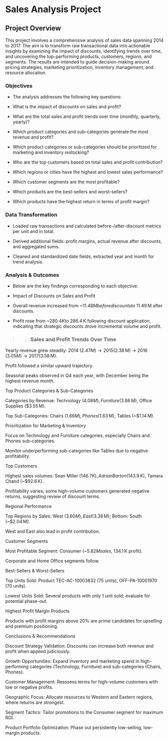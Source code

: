 # Sales Analysis Project

## Project Overview

This project involves a comprehensive analysis of sales data spanning 2014 to 2017. The aim is to transform raw transactional data into actionable insights by examining the impact of discounts, identifying trends over time, and uncovering the top-performing products, customers, regions, and segments. The results are intended to guide decision-making around pricing strategies, marketing prioritization, inventory management, and resource allocation.

### Objectives

- The analysis addresses the following key questions:

- What is the impact of discounts on sales and profit?

- What are the total sales and profit trends over time (monthly, quarterly, yearly)?

- Which product categories and sub-categories generate the most revenue and profit?

- Which product categories or sub-categories should be prioritized for marketing and inventory restocking?

- Who are the top customers based on total sales and profit contribution?

- Which regions or cities have the highest and lowest sales performance?

- Which customer segments are the most profitable?

- Which products are the best-sellers and worst-sellers?

- Which products have the highest return in terms of profit margin?

### Data Transformation

- Loaded raw transactions and calculated before-/after-discount metrics per unit and in total.

- Derived additional fields: profit margins, actual revenue after discounts, and aggregated sums.

- Cleaned and standardized date fields, extracted year and month for trend analysis.

### Analysis & Outcomes

- Below are the key findings corresponding to each objective:

- Impact of Discounts on Sales and Profit

- Overall revenue increased from ~$11.48 M before discounts to ~$11.49 M after discounts.

- Profit rose from ~$280.4 K to ~$286.4 K following discount application, indicating that strategic discounts drove incremental volume and profit.

>> ### Sales and Profit Trends Over Time

Yearly revenue grew steadily: 2014 ($2.47 M) → 2015 ($2.38 M) → 2016 ($3.05 M) → 2017 ($3.58 M).

Profit followed a similar upward trajectory.

Seasonal peaks observed in Q4 each year, with December being the highest revenue month.

Top Product Categories & Sub-Categories

Categories by Revenue: Technology ($4.08 M), Furniture ($3.86 M), Office Supplies ($3.55 M).

Top Sub-Categories: Chairs ($1.66 M), Phones ($1.63 M), Tables (~$1.14 M).

Prioritization for Marketing & Inventory

Focus on Technology and Furniture categories, especially Chairs and Phones sub-categories.

Monitor underperforming sub-categories like Tables due to negative profitability.

Top Customers

Highest sales volumes: Sean Miller ($146.7 K), Adrian Barton ($143.9 K), Tamara Chand (~$92.6 K).

Profitability varies; some high-volume customers generated negative returns, suggesting review of discount terms.

Regional Performance

Top Regions by Sales: West ($3.60 M), East ($3.38 M); Bottom: South (~$2.04 M).

West and East also lead in profit contribution.

Customer Segments

Most Profitable Segment: Consumer (~$5.82 M sales, ~$134.1 K profit).

Corporate and Home Office segments follow.

Best-Sellers & Worst-Sellers

Top Units Sold: Product TEC-AC-10003832 (75 units), OFF-PA-10001970 (70 units).

Lowest Units Sold: Several products with only 1 unit sold; evaluate for potential phase-out.

Highest Profit Margin Products

Products with profit margins above 20% are prime candidates for upselling and premium positioning.

Conclusions & Recommendations

Discount Strategy Validation: Discounts can increase both revenue and profit when applied judiciously.

Growth Opportunities: Expand inventory and marketing spend in high-performing categories (Technology, Furniture) and sub-categories (Chairs, Phones).

Customer Management: Reassess terms for high-volume customers with low or negative profits.

Geographic Focus: Allocate resources to Western and Eastern regions, where returns are strongest.

Segment Tactics: Tailor promotions to the Consumer segment for maximum ROI.

Product Portfolio Optimization: Phase out persistently low-selling, low-margin products.


